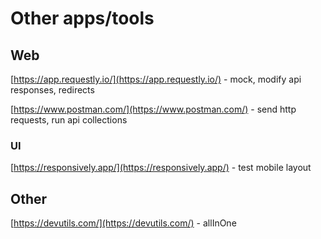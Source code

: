 # Other apps/tools

## Web

[https://app.requestly.io/](https://app.requestly.io/) - mock, modify api responses, redirects

[https://www.postman.com/](https://www.postman.com/) - send http requests, run api collections

### UI

[https://responsively.app/](https://responsively.app/) - test mobile layout

## Other

[https://devutils.com/](https://devutils.com/) - allInOne

